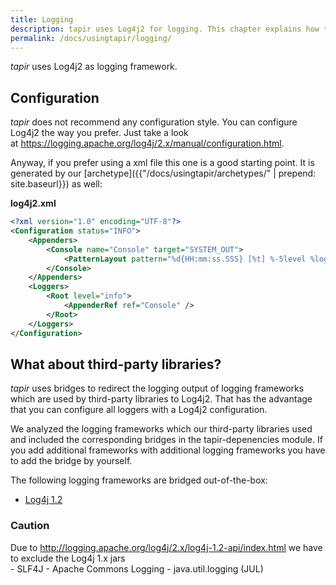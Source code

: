 ```yaml
---
title: Logging
description: tapir uses Log4j2 for logging. This chapter explains how to configure it.
permalink: /docs/usingtapir/logging/
---
```


<i>tapir</i> uses Log4j2 as logging framework.

## Configuration

<i>tapir</i> does not recommend any configuration style. You can configure
Log4j2 the way you prefer. Just take a look
at https://logging.apache.org/log4j/2.x/manual/configuration.html.

Anyway, if you prefer using a xml file this one is a good starting
point. It is generated by our [archetype]({{"/docs/usingtapir/archetypes/" | prepend: site.baseurl}}) as well:

**log4j2.xml**

``` xml
<?xml version="1.0" encoding="UTF-8"?>
<Configuration status="INFO">
    <Appenders>
        <Console name="Console" target="SYSTEM_OUT">
            <PatternLayout pattern="%d{HH:mm:ss.SSS} [%t] %-5level %logger{36} - %msg%n" />
        </Console>
    </Appenders>
    <Loggers>
        <Root level="info">
            <AppenderRef ref="Console" />
        </Root>
    </Loggers>
</Configuration>
```

## What about third-party libraries?

<i>tapir</i> uses bridges to redirect the logging output of logging frameworks
which are used by third-party libraries to Log4j2. That has the
advantage that you can configure all loggers with a Log4j2
configuration.

We analyzed the logging frameworks which our third-party libraries used
and included the corresponding bridges in the tapir-depenencies module.
If you add additional frameworks with additional logging frameworks you
have to add the bridge by yourself.

The following logging frameworks are bridged out-of-the-box:

-   [Log4j 1.2](https://logging.apache.org/log4j/1.2/)
  <div class="panel panel-warning">
    <div class="panel-heading">
      <h3 class="panel-title"><span class="fa fa-warning"></span> Caution</h3>
    </div>
    <div class="panel-body">
    Due to
    <a href="http://logging.apache.org/log4j/2.x/log4j-1.2-api/index.html">http://logging.apache.org/log4j/2.x/log4j-1.2-api/index.html</a> we
    have to exclude the Log4j 1.x jars
    </div>
  </div>
-   SLF4J
-   Apache Commons Logging
-   java.util.logging (JUL)
